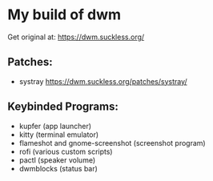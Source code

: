 # My build of dwm
Get original at: https://dwm.suckless.org/

## Patches:
 - systray https://dwm.suckless.org/patches/systray/

## Keybinded Programs:
 - kupfer (app launcher)
 - kitty (terminal emulator)
 - flameshot and gnome-screenshot (screenshot program)
 - rofi (various custom scripts)
 - pactl (speaker volume)
 - dwmblocks (status bar)

